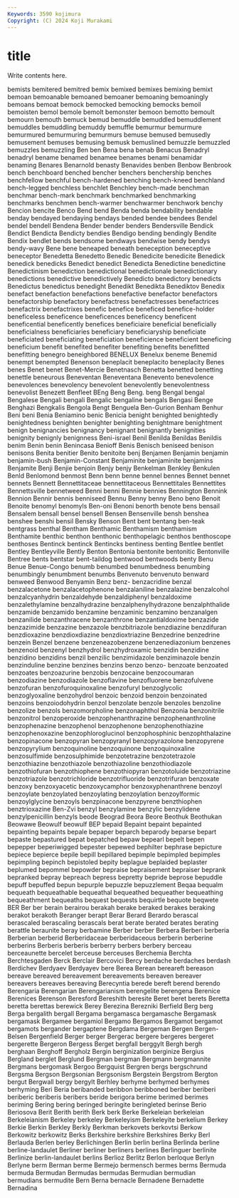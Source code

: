 ```yaml
---
Keywords: 3590 kojimura
Copyright: (C) 2024 Koji Murakami
---
```


# title

Write contents here.



 bemists bemitered bemitred bemix bemixed bemixes bemixing bemixt
bemoan bemoanable bemoaned bemoaner bemoaning bemoaningly bemoans bemoat bemock bemocked
bemocking bemocks bemoil bemoisten bemol bemole bemolt bemonster bemoon bemotto
bemoult bemourn bemouth bemuck bemud bemuddle bemuddled bemuddlement bemuddles bemuddling
bemuddy bemuffle bemurmur bemurmure bemurmured bemurmuring bemurmurs bemuse bemused bemusedly
bemusement bemuses bemusing bemusk bemuslined bemuzzle bemuzzled bemuzzles bemuzzling Ben
ben Bena bena benab Benacus Benadryl benadryl bename benamed benamee
benames benami benamidar benaming Benares Benarnold benasty Benavides benben Benbow
Benbrook bench benchboard benched bencher benchers benchership benches benchfellow benchful
bench-hardened benching bench-kneed benchland bench-legged benchless benchlet Benchley bench-made benchman
benchmar bench-mark benchmark benchmarked benchmarking benchmarks benchmen bench-warmer benchwarmer benchwork
benchy Bencion bencite Benco Bend bend Benda benda bendability bendable
benday bendayed bendaying bendays bended bendee bendees Bendel bendel bendell
Bendena Bender bender benders Bendersville Bendick Bendict Bendicta Bendicty bendies
Bendigo bending bendingly Bendite Bendix bendlet bends bendsome bendways bendwise
bendy bendys bendy-wavy Bene bene beneaped beneath beneception beneceptive beneceptor
Benedetta Benedetto Benedic Benedicite benedicite Benedick benedick benedicks Benedict benedict
Benedicta Benedictine benedictine Benedictinism benediction benedictional benedictionale benedictionary benedictions benedictive
benedictively Benedicto benedictory benedicts Benedictus benedictus benedight Benedikt Benedikta Benediktov
Benedix benefact benefaction benefactions benefactive benefactor benefactors benefactorship benefactory benefactress
benefactresses benefactrices benefactrix benefactrixes benefic benefice beneficed benefice-holder beneficeless beneficence
beneficences beneficency beneficent beneficential beneficently benefices beneficiaire beneficial beneficially beneficialness
beneficiaries beneficiary beneficiaryship beneficiate beneficiated beneficiating beneficiation beneficience beneficient beneficing
beneficium benefit benefited benefiter benefiting benefits benefitted benefitting benegro beneighbored
BENELUX Benelux beneme Benemid benempt benempted Benenson beneplacit beneplacito beneplacity
Benes benes Benet benet Benet-Mercie Benetnasch Benetta benetted benetting benettle
beneurous Beneventan Beneventana Benevento benevolence benevolences benevolency benevolent benevolently benevolentness
benevolist Benezett Benfleet BEng Beng Beng. beng Bengal bengal Bengalese
Bengali bengali Bengalic bengaline bengals Bengasi Benge Benghazi Bengkalis Bengola
Bengt Benguela Ben-Gurion Benham Benhur Beni beni Benia Beniamino benic
Benicia benight benighted benightedly benightedness benighten benighter benighting benightmare benightment
benign benignancies benignancy benignant benignantly benignities benignity benignly benignness Beni-israel
Benil Benilda Benildas Benildis benim Benin benin Benincasa Benioff Benis
Benisch beniseed benison benisons Benita benitier Benito benitoite benj Benjamen
Benjamin benjamin benjamin-bush Benjamin-Constant Benjaminite benjaminite benjamins Benjamite Benji Benjie
benjoin Benjy benjy Benkelman Benkley Benkulen Benld Benlomond benmost Benn
benn benne bennel bennes Bennet bennet bennets Bennett Bennettitaceae bennettitaceous
Bennettitales Bennettites Bennettsville bennetweed Benni benni Bennie bennies Bennington Bennink
Bennion Bennir bennis benniseed Bennu Benny benny Beno beno Benoit
Benoite benomyl benomyls Ben-oni Benoni benorth benote bens bensail Bensalem
bensall bensel bensell Bensen Bensenville bensh benshea benshee benshi bensil
Bensky Benson Bent bent bentang ben-teak bentgrass benthal Bentham Benthamic
Benthamism benthamism Benthamite benthic benthon benthonic benthopelagic benthos benthoscope benthoses
Bentinck bentinck Bentincks bentiness benting Bentlee bentlet Bentley Bentleyville Bently
Benton Bentonia bentonite bentonitic Bentonville Bentree bents bentstar bent-taildog bentwood
bentwoods benty Benu Benue Benue-Congo benumb benumbed benumbedness benumbing benumbingly
benumbment benumbs Benvenuto benvenuto benward benweed Benwood Benyamin Benz benz-
benzacridine benzal benzalacetone benzalacetophenone benzalaniline benzalazine benzalcohol benzalcyanhydrin benzaldehyde benzaldiphenyl
benzaldoxime benzalethylamine benzalhydrazine benzalphenylhydrazone benzalphthalide benzamide benzamido benzamine benzaminic benzamino
benzanalgen benzanilide benzanthracene benzanthrone benzantialdoxime benzazide benzazimide benzazine benzazole benzbitriazole
benzdiazine benzdifuran benzdioxazine benzdioxdiazine benzdioxtriazine Benzedrine benzedrine benzein Benzel benzene
benzeneazobenzene benzenediazonium benzenes benzenoid benzenyl benzhydrol benzhydroxamic benzidin benzidine benzidino
benzidins benzil benzilic benzimidazole benziminazole benzin benzinduline benzine benzines benzins
benzo benzo- benzoate benzoated benzoates benzoazurine benzobis benzocaine benzocoumaran benzodiazine
benzodiazole benzoflavine benzofluorene benzofulvene benzofuran benzofuroquinoxaline benzofuryl benzoglycolic benzoglyoxaline benzohydrol
benzoic benzoid benzoin benzoinated benzoins benzoiodohydrin benzol benzolate benzole benzoles
benzoline benzolize benzols benzomorpholine benzonaphthol Benzonia benzonitrile benzonitrol benzoperoxide benzophenanthrazine
benzophenanthroline benzophenazine benzophenol benzophenone benzophenothiazine benzophenoxazine benzophloroglucinol benzophosphinic benzophthalazine benzopinacone
benzopyran benzopyranyl benzopyrazolone benzopyrene benzopyrylium benzoquinoline benzoquinone benzoquinoxaline benzosulfimide benzosulphimide
benzotetrazine benzotetrazole benzothiazine benzothiazole benzothiazoline benzothiodiazole benzothiofuran benzothiophene benzothiopyran benzotoluide
benzotriazine benzotriazole benzotrichloride benzotrifluoride benzotrifuran benzoxate benzoxy benzoxyacetic benzoxycamphor benzoxyphenanthrene
benzoyl benzoylate benzoylated benzoylating benzoylation benzoylformic benzoylglycine benzoyls benzpinacone benzpyrene
benzthiophen benztrioxazine Ben-Zvi benzyl benzylamine benzylic benzylidene benzylpenicillin benzyls beode
Beograd Beora Beore Beothuk Beothukan Beowawe Beowulf beowulf BEP bepaid
Bepaint bepaint bepainted bepainting bepaints bepale bepaper beparch beparody beparse
bepart bepaste bepastured bepat bepatched bepaw bepearl bepelt bepen bepepper
beperiwigged bepester bepewed bephilter bephrase bepicture bepiece bepierce bepile bepill
bepillared bepimple bepimpled bepimples bepimpling bepinch bepistoled bepity beplague beplaided
beplaster beplumed bepommel bepowder bepraise bepraisement bepraiser beprank bepranked bepray
bepreach bepress bepretty bepride beprose bepuddle bepuff bepuffed bepun bepurple
bepuzzle bepuzzlement Beqaa bequalm bequeath bequeathable bequeathal bequeathed bequeather bequeathing
bequeathment bequeaths bequest bequests bequirtle bequote beqwete BER Ber ber
berain berairou berakah berake beraked berakes beraking berakot berakoth Beranger
berapt Berar Berard Berardo berascal berascaled berascaling berascals berat berate
berated berates berating berattle beraunite beray berbamine Berber berber Berbera
Berberi berberia Berberian berberid Berberidaceae berberidaceous berberin berberine berberins Berberis
berberis berberry berbers berbery berceau berceaunette bercelet berceuse berceuses Berchemia
Berchta Berchtesgaden Berck Berclair Bercovici Bercy berdache berdaches berdash Berdichev
Berdyaev Berdyayev bere Berea Berean bereareft bereason bereave bereaved bereavement
bereavements bereaven bereaver bereavers bereaves bereaving Berecyntia berede bereft berend
berendo Berengaria Berengarian Berengarianism berengelite berengena Berenice Berenices Berenson Beresford
Bereshith beresite Beret beret berets Beretta beretta berettas berewick Berey
Berezina Berezniki Berfield Berg berg Berga bergalith bergall Bergama bergamasca
bergamasche Bergamask bergamask Bergamee bergamiol Bergamo Bergamos Bergamot bergamot bergamots
bergander bergaptene Bergdama Bergeman Bergen Bergen-Belsen Bergenfield Berger berger Bergerac
bergere bergeres bergeret bergerette Bergeron Bergess Berget bergfall berggylt Bergh
bergh berghaan Berghoff Bergholz Bergin berginization berginize Bergius Bergland berglet
Berglund Bergman bergman Bergmann bergmannite Bergmans bergomask Bergoo Bergquist Bergren
bergs bergschrund Bergsma Bergson Bergsonian Bergsonism Bergstein Bergstrom Bergton bergut
Bergwall bergy bergylt Berhley berhyme berhymed berhymes berhyming Beri Beria
beribanded beribbon beribboned beriber beriberi beriberic beriberis beribers beride berigora
berime berimed berimes beriming Bering bering beringed beringite beringleted berinse
Berio Beriosova Berit Berith berith Berk berk Berke Berkeleian berkeleian
Berkeleianism Berkeley berkeley Berkeleyism Berkeleyite berkelium Berkey Berkie Berkin Berkley
Berkly Berkman berkovets berkovtsi Berkow Berkowitz berkowitz Berks Berkshire berkshire
Berkshires Berky Berl Berlauda Berlen berley Berlichingen Berlin berlin berlina
Berlinda berline berline-landaulet Berliner berliner berliners berlines Berlinguer berlinite Berlinize
berlin-landaulet berlins Berlioz Berlitz Berlon berloque Berlyn Berlyne berm Berman
berme Bermejo bermensch bermes berms Bermuda bermuda Bermudan Bermudas bermudas
Bermudian bermudian bermudians bermudite Bern Berna bernacle Bernadene Bernadette Bernadina
